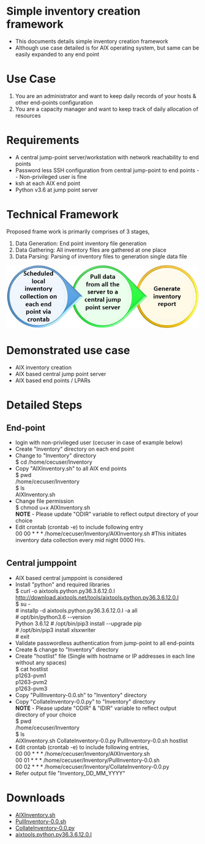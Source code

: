 # Simple inventory creation framework
- This documents details simple inventory creation framework
- Although use case detailed is for AIX operating system, but same can be easily expanded to any end point 
#
#
# Use Case
1. You are an administrator and want to keep daily records of your hosts & other end-points configuration
2. You are a capacity manager and want to keep track of daily allocation of resources
#
#
# Requirements
- A central jump-point server/workstation with network reachability to end points
- Password less SSH configuration from central jump-point to end points
  -- Non-privileged user is fine  
- ksh at each AIX end point
- Python v3.6 at jump point server
#
#
# Technical Framework
Proposed frame work is primarily comprises of 3 stages,
1. Data Generation: End point inventory file generation
2. Data Gathering: All inventory files are gathered at one place
3. Data Parsing: Parsing of inventory files to generation single data file

![Alt text](https://github.com/lokeshbhatt/Simple-EndPoint-Inventory/blob/main/Inventory%20-%20how%20it%20works.JPG "Simple Inventory Creation - Technical Framework")
#
#
# Demonstrated use case
- AIX inventory creation
- AIX based central jump point server
- AIX based end points / LPARs
#
#
# Detailed Steps
## End-point  
- login with non-privileged user (cecuser in case of example below)  
- Create "Inventory" directory on each end point  
- Change to "Inventory" directory  
        $ cd /home/cecuser/Inventory  
- Copy "AIXInventory.sh" to all AIX end points  
        $ pwd  
        /home/cecuser/Inventory  
        $ ls  
        AIXInventory.sh
- Change file permission  
        $ chmod u+x AIXInventory.sh  
  **NOTE** - Please update "ODIR" variable to reflect output directory of your choice  
- Edit crontab (crontab -e) to include following entry  
        00 00 * * * /home/cecuser/Inventory/AIXInventory.sh      #This initiates inventory data collection every mid night 0000 Hrs.  
#
## Central jumppoint
- AIX based central jumppoint is considered
- Install "python" and required libraries  
      $ curl -o aixtools.python.py36.3.6.12.0.I http://download.aixtools.net/tools/aixtools.python.py36.3.6.12.0.I  
      $ su -   
      # installp -d aixtools.python.py36.3.6.12.0.I -a all  
      # opt/bin/python3.6 --version   
      Python 3.6.12 
      # /opt/bin/pip3 install --upgrade pip  
      # /opt/bin/pip3 install xlsxwriter  
      # exit    
- Validate passwordless authentication from jump-point to all end-points
- Create & change to "Inventory" directory
- Create "hostlist" file (Single with hostname or IP addresses in each line without any spaces)  
      $ cat hostlist  
      p1263-pvm1  
      p1263-pvm2  
      p1263-pvm3  
- Copy "PullInventory-0.0.sh" to "Inventory" directory  
- Copy "CollateInventory-0.0.py" to "Inventory" directory  
  **NOTE** - Please update "ODIR" & "IDIR" variable to reflect output directory of your choice  
    $ pwd  
    /home/cecuser/Inventory  
    $ ls  
    AIXInventory.sh          CollateInventory-0.0.py  PullInventory-0.0.sh     hostlist  
- Edit crontab (crontab -e) to include following entries,  
    00 00 * * * /home/cecuser/Inventory/AIXInventory.sh  
    00 01 * * * /home/cecuser/Inventory/PullInventory-0.0.sh  
    00 02 * * * /home/cecuser/Inventory/CollateInventory-0.0.py  
- Refer output file "Inventory_DD_MM_YYYY"
#
#
# Downloads
- [AIXInventory.sh](https://github.com/lokeshbhatt/Simple-EndPoint-Inventory/blob/main/AIXInventory_0.0.ksh)
- [PullInventory-0.0.sh](https://github.com/lokeshbhatt/Simple-EndPoint-Inventory/blob/main/PullInventory-0.0.sh)
- [CollateInventory-0.0.py](https://github.com/lokeshbhatt/Simple-EndPoint-Inventory/blob/main/CollateInventory-0.0.py)
- [aixtools.python.py36.3.6.12.0.I](http://download.aixtools.net/tools/aixtools.python.py36.3.6.12.0.I)
